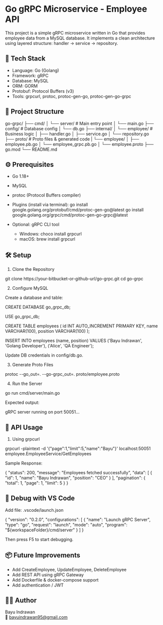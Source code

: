 # Go gRPC Microservice - Employee API

This project is a simple gRPC microservice written in Go that provides employee data from a MySQL database. It implements a clean architecture using layered structure: handler → service → repository.

## 🧱 Tech Stack

- Language: Go (Golang)
- Framework: gRPC
- Database: MySQL
- ORM: GORM
- Protobuf: Protocol Buffers (v3)
- Tools: grpcurl, protoc, protoc-gen-go, protoc-gen-go-grpc

## 📁 Project Structure

go-grpc/
├── cmd/
│   └── server/            # Main entry point
│       └── main.go
├── config/                # Database config
│   └── db.go
├── internal/
│   └── employee/          # Business logic
│       ├── handler.go
│       ├── service.go
│       └── repository.go
├── proto/                 # Proto files & generated code
|   └── employee/
│       ├── employee.pb.go
│       └── employee_grpc.pb.go
│   └── employee.proto
├── go.mod
└── README.md

## ⚙️ Prerequisites

- Go 1.18+
- MySQL
- protoc (Protocol Buffers compiler)
- Plugins (install via terminal):
  go install google.golang.org/protobuf/cmd/protoc-gen-go@latest
  go install google.golang.org/grpc/cmd/protoc-gen-go-grpc@latest

- Optional: gRPC CLI tool
  - Windows: choco install grpcurl
  - macOS: brew install grpcurl

## 🛠️ Setup

1. Clone the Repository

  git clone https://your-bitbucket-or-github-url/go-grpc.git
  cd go-grpc

2. Configure MySQL

Create a database and table:

  CREATE DATABASE go_grpc_db;

  USE go_grpc_db;

  CREATE TABLE employees (
    id INT AUTO_INCREMENT PRIMARY KEY,
    name VARCHAR(100),
    position VARCHAR(100)
  );

  INSERT INTO employees (name, position) VALUES
  ('Bayu Indrawan', 'Golang Developer'),
  ('Alice', 'QA Engineer');

Update DB credentials in config/db.go.

3. Generate Proto Files

  protoc --go_out=. --go-grpc_out=. proto/employee.proto

4. Run the Server

  go run cmd/server/main.go

Expected output:

  gRPC server running on port 50051...

## 🚀 API Usage

1. Using grpcurl

  grpcurl -plaintext -d '{"page":1,"limit":5,"name":"Bayu"}'   localhost:50051 employee.EmployeeService/GetEmployees

Sample Response:

{
    "status": 200,
    "message": "Employees fetched successfully",
    "data": [
        {
        "id": 1,
        "name": "Bayu Indrawan",
        "position": "CEO"
        }
    ],
    "pagination": {
        "total": 1,
        "page": 1,
        "limit": 5
    }
}

## 🧪 Debug with VS Code

Add file: .vscode/launch.json

  {
    "version": "0.2.0",
    "configurations": [
      {
        "name": "Launch gRPC Server",
        "type": "go",
        "request": "launch",
        "mode": "auto",
        "program": "${workspaceFolder}/cmd/server"
      }
    ]
  }

Then press F5 to start debugging.

## 📦 Future Improvements

- Add CreateEmployee, UpdateEmployee, DeleteEmployee
- Add REST API using gRPC Gateway
- Add Dockerfile & docker-compose support
- Add authentication / JWT

## 👨‍💻 Author

Bayu Indrawan  
📧 bayuindrawan95@gmail.com

